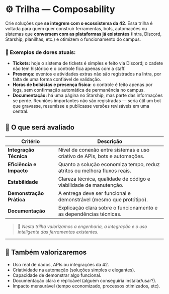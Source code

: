# ⚙️ Trilha — Composability

Crie soluções que **se integrem com o ecossistema da 42**.
Essa trilha é voltada para quem quer construir ferramentas, bots, automações ou sistemas que **conversem com as plataformas já existentes** (Intra, Discord, Starship, planilhas, etc.) e otimizem o funcionamento do campus.

### 🧩 Exemplos de dores atuais:
- **Tickets:** hoje o sistema de tickets é simples e feito via Discord; o cadete não tem histórico e o controle fica apenas com a staff.
- **Presença:** eventos e atividades extras não são registrados na Intra, por falta de uma forma confiável de validação.
- **Horas de bolsistas e presença física:** o controle é feito apenas por logs, sem confirmação automática de permanência no campus.
- **Documentação:** há uma página no Starship, mas parte das informações se perde. Reuniões importantes não são registradas — seria útil um bot que gravasse, resumisse e publicasse versões revisáveis em uma central.

## 🧠 O que será avaliado

| Critério | Descrição |
|-----------|------------|
| **Integração Técnica** | Nível de conexão entre sistemas e uso criativo de APIs, bots e automações. |
| **Eficiência e Impacto** | Quanto a solução economiza tempo, reduz atritos ou melhora fluxos reais. |
| **Estabilidade** | Clareza técnica, qualidade de código e viabilidade de manutenção. |
| **Demonstração Prática** | A entrega deve ser funcional e demonstrável (mesmo que protótipo). |
| **Documentação** | Explicação clara sobre o funcionamento e as dependências técnicas. |

> 💬 *Nesta trilha valorizamos a engenharia, a integração e o uso inteligente das ferramentas existentes.*

---

## 🏅 Também valorizaremos

- Uso real de dados, APIs ou integrações da 42.  
- Criatividade na automação (soluções simples e elegantes).  
- Capacidade de demonstrar algo funcional.  
- Documentação clara e replicável (alguém conseguiria instalar/usar?).  
- Impacto mensurável (tempo economizado, processos otimizados, etc).
